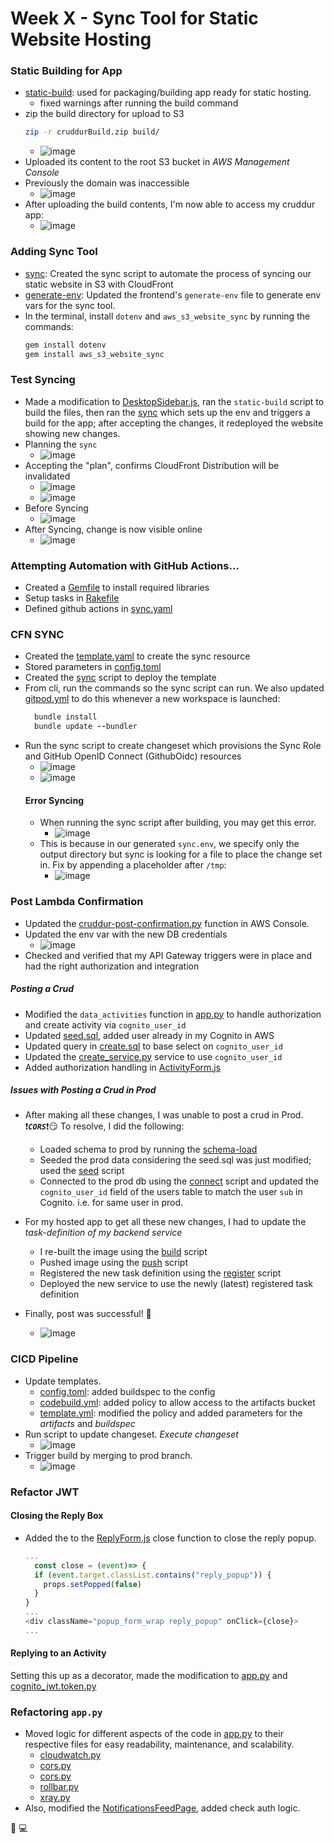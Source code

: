 # Week X - Sync Tool for Static Website Hosting

### Static Building for App
- [static-build](https://github.com/erdookuhwa/aws-bootcamp-cruddur-2023/blob/b6f531940fd9bd74b2b4231cfd24d31e3f3bb9cc/bin/frontend/static-build): used for packaging/building app ready for static hosting.
  - fixed warnings after running the build command
- zip the build directory for upload to S3
  ```sh
  zip -r cruddurBuild.zip build/
  ```
  - ![image](https://github.com/erdookuhwa/aws-bootcamp-cruddur-2023/blob/5fe8eccc37c64acb0ac11334eb8ca2d3adf18a6f/_docs/assets/WeekX_downloadBuildZip.png)
- Uploaded its content to the root S3 bucket in _AWS Management Console_
- Previously the domain was inaccessible
  - ![image](https://github.com/erdookuhwa/aws-bootcamp-cruddur-2023/blob/5fe8eccc37c64acb0ac11334eb8ca2d3adf18a6f/_docs/assets/WeekX_domainInAccessible.png)
- After uploading the build contents, I'm now able to access my cruddur app:
  - ![image](https://github.com/erdookuhwa/aws-bootcamp-cruddur-2023/blob/5fe8eccc37c64acb0ac11334eb8ca2d3adf18a6f/_docs/assets/WeekX_domainAccessible.png)

### Adding Sync Tool
- [sync](https://github.com/erdookuhwa/aws-bootcamp-cruddur-2023/blob/626ba65f5194f2e8fd04565e62ad518c4abf4823/bin/frontend/sync): Created the sync script to automate the process of syncing our static website in S3 with CloudFront
- [generate-env](https://github.com/erdookuhwa/aws-bootcamp-cruddur-2023/blob/626ba65f5194f2e8fd04565e62ad518c4abf4823/bin/frontend/generate-env): Updated the frontend's `generate-env` file to generate env vars for the sync tool.
- In the terminal, install `dotenv` and `aws_s3_website_sync` by running the commands:
  ```ruby
  gem install dotenv
  gem install aws_s3_website_sync
  ```

### Test Syncing
- Made a modification to [DesktopSidebar.js](https://github.com/erdookuhwa/aws-bootcamp-cruddur-2023/blob/626ba65f5194f2e8fd04565e62ad518c4abf4823/frontend-react-js/src/components/DesktopSidebar.js), ran the `static-build` script to build the files, then ran the [sync](https://github.com/erdookuhwa/aws-bootcamp-cruddur-2023/blob/626ba65f5194f2e8fd04565e62ad518c4abf4823/bin/frontend/sync) which sets up the env and triggers a build for the app; after accepting the changes, it redeployed the website showing new changes.
- Planning the `sync`
  - ![image](https://github.com/erdookuhwa/aws-bootcamp-cruddur-2023/blob/8a5afe4331ed5456ea7d686b3c7ccbc8929c0328/_docs/assets/WeekX_runSyncI.png)
- Accepting the "plan", confirms CloudFront Distribution will be invalidated
  - ![image](https://github.com/erdookuhwa/aws-bootcamp-cruddur-2023/blob/8a5afe4331ed5456ea7d686b3c7ccbc8929c0328/_docs/assets/WeekX_syncInvalidate.png)
  - ![image](https://github.com/erdookuhwa/aws-bootcamp-cruddur-2023/blob/8a5afe4331ed5456ea7d686b3c7ccbc8929c0328/_docs/assets/WeekX_CloudFrontInvalidation.png)
- Before Syncing
  - ![image](https://github.com/erdookuhwa/aws-bootcamp-cruddur-2023/blob/8a5afe4331ed5456ea7d686b3c7ccbc8929c0328/_docs/assets/WeekX_beforeSync.png)
- After Syncing, change is now visible online
  - ![image](https://github.com/erdookuhwa/aws-bootcamp-cruddur-2023/blob/8a5afe4331ed5456ea7d686b3c7ccbc8929c0328/_docs/assets/WeekX_afterSync.png)


### Attempting Automation with GitHub Actions...
- Created a [Gemfile](https://github.com/erdookuhwa/aws-bootcamp-cruddur-2023/blob/b5288acf19ee92a84297873ef810bc8110eb8c8e/Gemfile) to install required libraries
- Setup tasks in [Rakefile](https://github.com/erdookuhwa/aws-bootcamp-cruddur-2023/blob/b5288acf19ee92a84297873ef810bc8110eb8c8e/Rakefile)
- Defined github actions in [sync.yaml](https://github.com/erdookuhwa/aws-bootcamp-cruddur-2023/blob/b5288acf19ee92a84297873ef810bc8110eb8c8e/.github/workflows/sync.yaml)

### CFN SYNC
- Created the [template.yaml](https://github.com/erdookuhwa/aws-bootcamp-cruddur-2023/blob/81f042ddbfe6d110ef8f81309a546e8a6092d6d1/aws/cfn/sync/template.yaml) to create the sync resource
- Stored parameters in [config.toml](https://github.com/erdookuhwa/aws-bootcamp-cruddur-2023/blob/81f042ddbfe6d110ef8f81309a546e8a6092d6d1/aws/cfn/sync/config.toml)
- Created the [sync](https://github.com/erdookuhwa/aws-bootcamp-cruddur-2023/blob/81f042ddbfe6d110ef8f81309a546e8a6092d6d1/bin/cfn/sync) script to deploy the template
- From cli, run the commands so the sync script can run. We also updated [gitpod.yml](https://github.com/erdookuhwa/aws-bootcamp-cruddur-2023/blob/8d768c691c3bd0e010f0743469fcaa0beabbea7e/.gitpod.yml) to do this whenever a new workspace is launched:
  ```ruby
    bundle install
    bundle update --bundler
  ```
- Run the sync script to create changeset which provisions the Sync Role and GitHub OpenID Connect (GithubOidc) resources
  - ![image](https://github.com/erdookuhwa/aws-bootcamp-cruddur-2023/blob/e6daf4d7d9088e4953d30ae0ea0eb2778a1a0ddf/_docs/assets/WeekX_cfnSyncResources.png)
  - ![image](https://github.com/erdookuhwa/aws-bootcamp-cruddur-2023/blob/e6daf4d7d9088e4953d30ae0ea0eb2778a1a0ddf/_docs/assets/WeekX_cfnSyncStack.png)
  #### Error Syncing
  - When running the sync script after building, you may get this error.
    - ![image](https://github.com/erdookuhwa/aws-bootcamp-cruddur-2023/blob/e6daf4d7d9088e4953d30ae0ea0eb2778a1a0ddf/_docs/assets/WeekX_errorSyncing.png)
  - This is because in our generated `sync.env`, we specify only the output directory but sync is looking for a file to place the change set in. Fix by appending a placeholder after `/tmp`:
    - ![image](https://github.com/erdookuhwa/aws-bootcamp-cruddur-2023/blob/e6daf4d7d9088e4953d30ae0ea0eb2778a1a0ddf/_docs/assets/WeekX_fixSyncError.png)

### Post Lambda Confirmation
- Updated the [cruddur-post-confirmation.py](https://github.com/erdookuhwa/aws-bootcamp-cruddur-2023/blob/6df0283e45cd20456caccd1f73f1dfe7787ca102/aws/lambdas/cruddur-post-confirmation.py) function in AWS Console.
- Updated the env var with the new DB credentials
  - ![image](https://github.com/erdookuhwa/aws-bootcamp-cruddur-2023/blob/c0c6b277ad05cb491ae19114439df690daace5c1/_docs/assets/WeekX_lambdaEnvVar.png)
- Checked and verified that my API Gateway triggers were in place and had the right authorization and integration

##### Posting a Crud
- Modified the `data_activities` function in [app.py](https://github.com/erdookuhwa/aws-bootcamp-cruddur-2023/blob/64505455bc183439d5d5a86338562bf0aef73ae2/backend-flask/app.py) to handle authorization and create activity via `cognito_user_id`
- Updated [seed.sql](https://github.com/erdookuhwa/aws-bootcamp-cruddur-2023/blob/64505455bc183439d5d5a86338562bf0aef73ae2/backend-flask/db/seed.sql), added user already in my Cognito in AWS
- Updated query in [create.sql](https://github.com/erdookuhwa/aws-bootcamp-cruddur-2023/blob/64505455bc183439d5d5a86338562bf0aef73ae2/backend-flask/db/sql/activities/create.sql) to base select on `cognito_user_id`
- Updated the [create_service.py](https://github.com/erdookuhwa/aws-bootcamp-cruddur-2023/blob/64505455bc183439d5d5a86338562bf0aef73ae2/backend-flask/services/create_activity.py) service to use `cognito_user_id`
- Added authorization handling in [ActivityForm.js](https://github.com/erdookuhwa/aws-bootcamp-cruddur-2023/blob/64505455bc183439d5d5a86338562bf0aef73ae2/frontend-react-js/src/components/ActivityForm.js)

##### Issues with Posting a Crud in Prod
- After making all these changes, I was unable to post a crud in Prod. ❗*__`CORS`__*❗😏 To resolve, I did the following:
  - Loaded schema to prod by running the [schema-load](https://github.com/erdookuhwa/aws-bootcamp-cruddur-2023/blob/c0c6b277ad05cb491ae19114439df690daace5c1/bin/db/schema-load)
  - Seeded the prod data considering the seed.sql was just modified; used the [seed](https://github.com/erdookuhwa/aws-bootcamp-cruddur-2023/blob/c0c6b277ad05cb491ae19114439df690daace5c1/bin/db/seed) script
  - Connected to the prod db using the [connect](https://github.com/erdookuhwa/aws-bootcamp-cruddur-2023/blob/c0c6b277ad05cb491ae19114439df690daace5c1/bin/db/connect) script and updated the `cognito_user_id` field of the users table to match the user `sub` in Cognito. i.e. for same user in prod.

- For my hosted app to get all these new changes, I had to update the _task-definition of my backend service_
  - I re-built the image using the [build](https://github.com/erdookuhwa/aws-bootcamp-cruddur-2023/blob/c0c6b277ad05cb491ae19114439df690daace5c1/bin/backend/build) script
  - Pushed image using the [push](https://github.com/erdookuhwa/aws-bootcamp-cruddur-2023/blob/c0c6b277ad05cb491ae19114439df690daace5c1/bin/backend/push) script
  - Registered the new task definition using the [register](https://github.com/erdookuhwa/aws-bootcamp-cruddur-2023/blob/c0c6b277ad05cb491ae19114439df690daace5c1/bin/backend/register) script
  - Deployed the new service to use the newly (latest) registered task definition

- Finally, post was successful! 🥳
  - ![image](https://github.com/erdookuhwa/aws-bootcamp-cruddur-2023/blob/6cc505ae2ba10866131cdd484527edce2ab9d0b0/_docs/assets/WeekX_postCrudFromDomain.png)

### CICD Pipeline
- Update templates.
  - [config.toml](https://github.com/erdookuhwa/aws-bootcamp-cruddur-2023/blob/0703c480d62bf0644ce5372034fdcb732bdae973/aws/cfn/cicd/config.toml): added buildspec to the config
  - [codebuild.yml](https://github.com/erdookuhwa/aws-bootcamp-cruddur-2023/blob/0703c480d62bf0644ce5372034fdcb732bdae973/aws/cfn/cicd/nested/codebuild.yaml): added policy to allow access to the artifacts bucket
  - [template.yml](https://github.com/erdookuhwa/aws-bootcamp-cruddur-2023/blob/0703c480d62bf0644ce5372034fdcb732bdae973/aws/cfn/cicd/template.yaml): modified the policy and added parameters for the _artifacts_ and _buildspec_
- Run script to update changeset. _Execute changeset_
  - ![image](https://github.com/erdookuhwa/aws-bootcamp-cruddur-2023/blob/a4f8bf275d6fb197c0a812d1bfeb8e9ba11f6a54/_docs/assets/WeekX_CICDUpdateTemplate.png)
- Trigger build by merging to prod branch.
  - ![image](https://github.com/erdookuhwa/aws-bootcamp-cruddur-2023/blob/a4f8bf275d6fb197c0a812d1bfeb8e9ba11f6a54/_docs/assets/WeekX_CICDPipelineBuildSuccessful.png)


### Refactor JWT
#### Closing the Reply Box
- Added the to the [ReplyForm.js](https://github.com/erdookuhwa/aws-bootcamp-cruddur-2023/blob/2cf11937a2fe4397866e769a0a24ea7af0832f28/frontend-react-js/src/components/ReplyForm.js) close function to close the reply popup.
  ```js
  ...
    const close = (event)=> {
    if (event.target.classList.contains("reply_popup")) {
      props.setPopped(false)
    }
  }
  ...
  <div className="popup_form_wrap reply_popup" onClick={close}>
  ...
  ```

#### Replying to an Activity
Setting this up as a decorator, made the modification to [app.py](https://github.com/erdookuhwa/aws-bootcamp-cruddur-2023/blob/2cf11937a2fe4397866e769a0a24ea7af0832f28/backend-flask/app.py) and [cognito_jwt.token.py](https://github.com/erdookuhwa/aws-bootcamp-cruddur-2023/blob/2cf11937a2fe4397866e769a0a24ea7af0832f28/backend-flask/lib/cognito_jwt_token.py)


### Refactoring `app.py`
- Moved logic for different aspects of the code in [app.py](https://github.com/erdookuhwa/aws-bootcamp-cruddur-2023/blob/28bbd705b18ecbcca838ed3763cf4bd229575e9e/backend-flask/app.py) to their respective files for easy readability, maintenance, and scalability.
  - [cloudwatch.py](https://github.com/erdookuhwa/aws-bootcamp-cruddur-2023/blob/28bbd705b18ecbcca838ed3763cf4bd229575e9e/backend-flask/lib/cloudwatch.py)
  - [cors.py](https://github.com/erdookuhwa/aws-bootcamp-cruddur-2023/blob/28bbd705b18ecbcca838ed3763cf4bd229575e9e/backend-flask/lib/cors.py)
  - [cors.py](https://github.com/erdookuhwa/aws-bootcamp-cruddur-2023/blob/28bbd705b18ecbcca838ed3763cf4bd229575e9e/backend-flask/lib/honeycomb.py)
  - [rollbar.py](https://github.com/erdookuhwa/aws-bootcamp-cruddur-2023/blob/28bbd705b18ecbcca838ed3763cf4bd229575e9e/backend-flask/lib/rollbar.py)
  - [xray.py](https://github.com/erdookuhwa/aws-bootcamp-cruddur-2023/blob/28bbd705b18ecbcca838ed3763cf4bd229575e9e/backend-flask/lib/xray.py)
- Also, modified the [NotificationsFeedPage](https://github.com/erdookuhwa/aws-bootcamp-cruddur-2023/blob/28bbd705b18ecbcca838ed3763cf4bd229575e9e/frontend-react-js/src/pages/NotificationsFeedPage.js), added check auth logic.










🚧 💻
